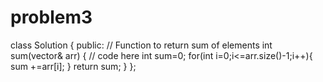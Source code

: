 # problem3
class Solution {
  public:
    // Function to return sum of elements
    int sum(vector<int>& arr) {
        // code here
        int sum=0;
        for(int i=0;i<=arr.size()-1;i++){
            sum +=arr[i];
        }
        return sum;
    }
};
